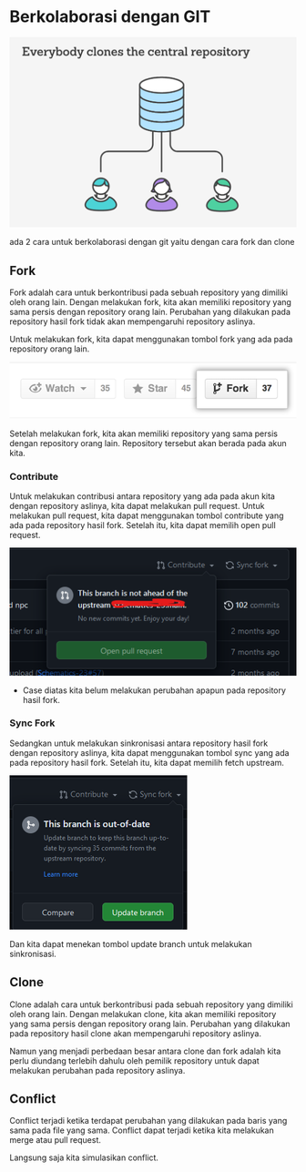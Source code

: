 # Berkolaborasi dengan GIT
![Alt text](assets/materi-5/fork-repo.png)

ada 2 cara untuk berkolaborasi dengan git yaitu dengan cara fork dan clone

## Fork
Fork adalah cara untuk berkontribusi pada sebuah repository yang dimiliki oleh orang lain. Dengan melakukan fork, kita akan memiliki repository yang sama persis dengan repository orang lain. Perubahan yang dilakukan pada repository hasil fork tidak akan mempengaruhi repository aslinya.

Untuk melakukan fork, kita dapat menggunakan tombol fork yang ada pada repository orang lain.

![Alt text](assets/materi-5/fork-button.png)

Setelah melakukan fork, kita akan memiliki repository yang sama persis dengan repository orang lain. Repository tersebut akan berada pada akun kita.

### Contribute
Untuk melakukan contribusi antara repository yang ada pada akun kita dengan repository aslinya, kita dapat melakukan pull request. Untuk melakukan pull request, kita dapat menggunakan tombol contribute yang ada pada repository hasil fork. Setelah itu, kita dapat memilih open pull request.

![Alt text](assets/materi-5/syncfork.png)
* Case diatas kita belum melakukan perubahan apapun pada repository hasil fork.


### Sync Fork
Sedangkan untuk melakukan sinkronisasi antara repository hasil fork dengan repository aslinya, kita dapat menggunakan tombol sync yang ada pada repository hasil fork. Setelah itu, kita dapat memilih fetch upstream.

![Alt text](assets/materi-5/sync-fork.png)

Dan kita dapat menekan tombol update branch untuk melakukan sinkronisasi.


## Clone
Clone adalah cara untuk berkontribusi pada sebuah repository yang dimiliki oleh orang lain. Dengan melakukan clone, kita akan memiliki repository yang sama persis dengan repository orang lain. Perubahan yang dilakukan pada repository hasil clone akan mempengaruhi repository aslinya. 

Namun yang menjadi perbedaan besar antara clone dan fork adalah kita perlu diundang terlebih dahulu oleh pemilik repository untuk dapat melakukan perubahan pada repository aslinya.

## Conflict
Conflict terjadi ketika terdapat perubahan yang dilakukan pada baris yang sama pada file yang sama. Conflict dapat terjadi ketika kita melakukan merge atau pull request.

Langsung saja kita simulasikan conflict.